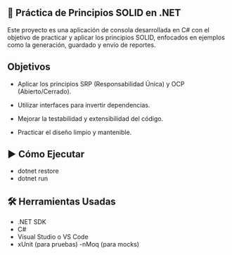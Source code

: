 ## 🧱 Práctica de Principios SOLID en .NET
Este proyecto es una aplicación de consola desarrollada en C# con el objetivo de practicar y aplicar los principios SOLID, enfocados en ejemplos como la generación, guardado y envío de reportes.

 ## Objetivos
- Aplicar los principios SRP (Responsabilidad Única) y OCP (Abierto/Cerrado).

- Utilizar interfaces para invertir dependencias.

- Mejorar la testabilidad y extensibilidad del código.

- Practicar el diseño limpio y mantenible.

## ▶️ Cómo Ejecutar
- dotnet restore
- dotnet run

## 🛠️ Herramientas Usadas
- .NET SDK
- C#
- Visual Studio o VS Code
- xUnit (para pruebas)
-nMoq (para mocks)
